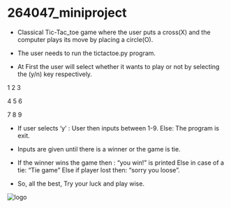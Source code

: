 # 264047_miniproject

* Classical Tic-Tac_toe game where the user puts a cross(X) and the computer plays its move by placing a circle(O).

* The user needs to run the tictactoe.py program.

* At First the user will select whether it wants to play or not by selecting the (y/n) key respectively.




1     2        3
                  







  4      5         6 








  7      8         9


* If user selects ‘y’ :
User then inputs between 1-9.
Else:
The program is exit.


* Inputs are given until there is a winner or the game is tie.



* If the winner wins the game then :
“you win!” is printed
Else in case of a tie:
“Tie game”
Else if player lost then:
“sorry you loose”.


* So, all the best, Try your luck and play wise.

![logo](https://user-images.githubusercontent.com/80501919/116712432-792ae980-a9f1-11eb-913f-0d14492321b2.png)





